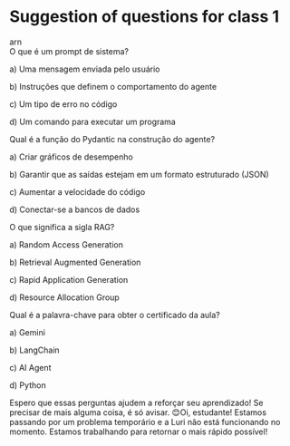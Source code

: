# Suggestion of questions for class 1

arn  
O que é um prompt de sistema?

a) Uma mensagem enviada pelo usuário

b) Instruções que definem o comportamento do agente

c) Um tipo de erro no código

d) Um comando para executar um programa  


Qual é a função do Pydantic na construção do agente?

a) Criar gráficos de desempenho

b) Garantir que as saídas estejam em um formato estruturado (JSON)

c) Aumentar a velocidade do código

d) Conectar-se a bancos de dados  


O que significa a sigla RAG?

a) Random Access Generation

b) Retrieval Augmented Generation

c) Rapid Application Generation

d) Resource Allocation Group  


Qual é a palavra-chave para obter o certificado da aula?

a) Gemini

b) LangChain

c) AI Agent

d) Python

Espero que essas perguntas ajudem a reforçar seu aprendizado! Se precisar de mais alguma coisa, é só avisar. 😊Oi, estudante! Estamos passando por um problema temporário e a Luri não está funcionando no momento. Estamos trabalhando para retornar o mais rápido possível!
